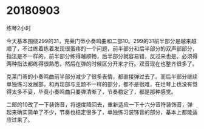 # 20180903

练琴2小时

今天基本围绕299的31，克莱门蒂小奏鸣曲和二部10。299的31前半部分是越来越顺了，不过练着练着发现很蛋疼的一个问题，前半部分和后半部分的双声部部分，指法是不一样的，前半部分练得越顺畅，后半部分就容易错，反过来也是。必须得两种指法都练得很熟悉，然后在弹的时候区分开来才行。双音现在也整齐很多了。

克莱门蒂的小奏鸣曲前半部分减少了很多表情，都直接弹过去了。而后半部分继续单独练习发展部，和再现部与主题不一样的部分，都不是很难，在烂琴上也没有觉得太多不妥，毕竟小奏鸣曲只要弹清晰了，节奏稳定了，都是那种感觉。

二部的10改了一下装饰音，将速度降回去，重新适应一下十六分音符装饰音，弹起来确实简单了不少，节奏也稳定很多了，单独练习装饰音的部分，基本上都能适应过来了。
